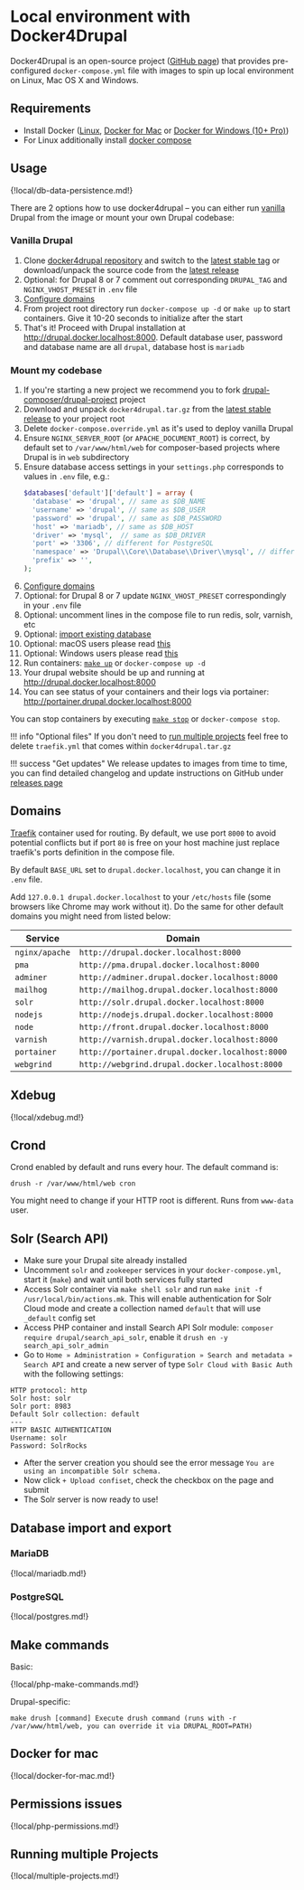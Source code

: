 # Local environment with Docker4Drupal

Docker4Drupal is an open-source project ([GitHub page](https://github.com/wodby/docker4drupal)) that provides pre-configured `docker-compose.yml` file with images to spin up local environment on Linux, Mac OS X and Windows. 

## Requirements

* Install Docker ([Linux](https://docs.docker.com/engine/installation), [Docker for Mac](https://docs.docker.com/engine/installation/mac) or [Docker for Windows (10+ Pro)](https://docs.docker.com/engine/installation/windows))
* For Linux additionally install [docker compose](https://docs.docker.com/compose/install)

## Usage

{!local/db-data-persistence.md!}

There are 2 options how to use docker4drupal – you can either run [vanilla](https://en.wikipedia.org/wiki/Vanilla_software) Drupal from the image or mount your own Drupal codebase:

### Vanilla Drupal

1. Clone [docker4drupal repository](https://github.com/wodby/docker4drupal) and switch to the [latest stable tag](https://github.com/wodby/docker4drupal/releases) or download/unpack the source code from the [latest release](https://github.com/wodby/docker4drupal/releases)
2. Optional: for Drupal 8 or 7 comment out corresponding `DRUPAL_TAG` and `NGINX_VHOST_PRESET` in `.env` file
4. [Configure domains](#domains)
3. From project root directory run `docker-compose up -d` or `make up` to start containers. Give it 10-20 seconds to initialize after the start
5. That's it! Proceed with Drupal installation at http://drupal.docker.localhost:8000. Default database user, password and database name are all `drupal`, database host is `mariadb`

### Mount my codebase

1. If you're starting a new project we recommend you to fork [drupal-composer/drupal-project](https://github.com/drupal-composer/drupal-project) project
2. Download and unpack `docker4drupal.tar.gz` from the [latest stable release](https://github.com/wodby/docker4drupal/releases) to your project root
3. Delete `docker-compose.override.yml` as it's used to deploy vanilla Drupal
4. Ensure `NGINX_SERVER_ROOT` (or `APACHE_DOCUMENT_ROOT`) is correct, by default set to `/var/www/html/web` for composer-based projects where Drupal is in `web` subdirectory
5. Ensure database access settings in your `settings.php` corresponds to values in `.env` file, e.g.:
    ```php
    $databases['default']['default'] = array (
      'database' => 'drupal', // same as $DB_NAME
      'username' => 'drupal', // same as $DB_USER
      'password' => 'drupal', // same as $DB_PASSWORD
      'host' => 'mariadb', // same as $DB_HOST
      'driver' => 'mysql', 	// same as $DB_DRIVER
      'port' => '3306',	// different for PostgreSQL
      'namespace' => 'Drupal\\Core\\Database\\Driver\\mysql', // different for PostgreSQL
      'prefix' => '',
    );
    ```     
6. [Configure domains](#domains)
7. Optional: for Drupal 8 or 7 update `NGINX_VHOST_PRESET` correspondingly in your `.env` file
8. Optional: uncomment lines in the compose file to run redis, solr, varnish, etc
9. Optional: [import existing database](#database-import-and-export)
10. Optional: macOS users please read [this](#docker-for-mac)
11. Optional: Windows users please read [this](#windows)
12. Run containers: [`make up`](#make-commands) or `docker-compose up -d`
13. Your drupal website should be up and running at http://drupal.docker.localhost:8000
14. You can see status of your containers and their logs via portainer: http://portainer.drupal.docker.localhost:8000

You can stop containers by executing [`make stop`](#make-commands) or `docker-compose stop`.

!!! info "Optional files"
    If you don't need to [run multiple projects](#running-multiple-projects) feel free to delete `traefik.yml` that comes within `docker4drupal.tar.gz`

!!! success "Get updates"
    We release updates to images from time to time, you can find detailed changelog and update instructions on GitHub under [releases page](https://github.com/wodby/docker4drupal/releases)      

## Domains

[Traefik](https://hub.docker.com/_/traefik) container used for routing. By default, we use port `8000` to avoid potential conflicts but if port `80` is free on your host machine just replace traefik's ports definition in the compose file.

By default `BASE_URL` set to `drupal.docker.localhost`, you can change it in `.env` file.

Add `127.0.0.1 drupal.docker.localhost` to your `/etc/hosts` file (some browsers like Chrome may work without it). Do the same for other default domains you might need from listed below:

| Service        | Domain                                          |
|----------------|-------------------------------------------------|
| `nginx/apache` | `http://drupal.docker.localhost:8000`           |
| `pma`          | `http://pma.drupal.docker.localhost:8000`       |
| `adminer`      | `http://adminer.drupal.docker.localhost:8000`   |
| `mailhog`      | `http://mailhog.drupal.docker.localhost:8000`   |
| `solr`         | `http://solr.drupal.docker.localhost:8000`      |
| `nodejs`       | `http://nodejs.drupal.docker.localhost:8000`    |
| `node`         | `http://front.drupal.docker.localhost:8000`     |
| `varnish`      | `http://varnish.drupal.docker.localhost:8000`   |
| `portainer`    | `http://portainer.drupal.docker.localhost:8000` |
| `webgrind`     | `http://webgrind.drupal.docker.localhost:8000`  |

## Xdebug

{!local/xdebug.md!}

## Crond

Crond enabled by default and runs every hour. The default command is:
```
drush -r /var/www/html/web cron
```
You might need to change if your HTTP root is different. Runs from `www-data` user.

## Solr (Search API)

- Make sure your Drupal site already installed
- Uncomment `solr` and `zookeeper` services in your `docker-compose.yml`, start it (`make`) and wait until both services fully started
- Access Solr container via `make shell solr` and run `make init -f /usr/local/bin/actions.mk`. This will enable authentication for Solr Cloud mode and create a collection named `default` that will use `_default` config set
- Access PHP container and install Search API Solr module: `composer require drupal/search_api_solr`, enable it `drush en -y search_api_solr_admin`
- Go to `Home » Administration » Configuration » Search and metadata » Search API` and create a new server of type `Solr Cloud with Basic Auth` with the following settings:
```
HTTP protocol: http
Solr host: solr
Solr port: 8983
Default Solr collection: default
---
HTTP BASIC AUTHENTICATION
Username: solr
Password: SolrRocks 
```
- After the server creation you should see the error message `You are using an incompatible Solr schema.`
- Now click `+ Upload confiset`, check the checkbox on the page and submit
- The Solr server is now ready to use!

## Database import and export

### MariaDB

{!local/mariadb.md!}

### PostgreSQL

{!local/postgres.md!}

## Make commands

Basic:

{!local/php-make-commands.md!}

Drupal-specific:

```
make drush [command] Execute drush command (runs with -r /var/www/html/web, you can override it via DRUPAL_ROOT=PATH)
```

## Docker for mac

{!local/docker-for-mac.md!}

## Permissions issues

{!local/php-permissions.md!}

## Running multiple Projects

{!local/multiple-projects.md!}
